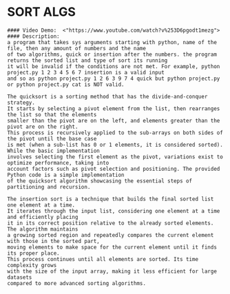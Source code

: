 # SORT ALGS
    #### Video Demo:  <"https://www.youtube.com/watch?v%253D6pgodt1mezg">
    #### Description:
    a program that takes sys arguments starting with python, name of the file, then any amount of numbers and the name
    of two algorithms, quick or insertion after the numbers. the program returns the sorted list and type of sort its running
    it will be invalid if the conditions are not met. For example, python project.py 1 2 3 4 5 6 7 insertion is a valid input
    and so as python project.py 1 2 6 3 9 7 4 quick but python project.py or python project.py cat is NOT valid.

    The quicksort is a sorting method that has the divide-and-conquer strategy.
    It starts by selecting a pivot element from the list, then rearranges the list so that the elements
    smaller than the pivot are on the left, and elements greater than the pivot are on the right.
    This process is recursively applied to the sub-arrays on both sides of the pivot until the base case
    is met (when a sub-list has 0 or 1 elements, it is considered sorted). While the basic implementation
    involves selecting the first element as the pivot, variations exist to optimize performance, taking into
    account factors such as pivot selection and positioning. The provided Python code is a simple implementation
    of the quicksort algorithm showcasing the essential steps of partitioning and recursion.

    The insertion sort is a technique that builds the final sorted list one element at a time.
    It iterates through the input list, considering one element at a time and efficiently placing
    it in its correct position relative to the already sorted elements. The algorithm maintains
    a growing sorted region and repeatedly compares the current element with those in the sorted part,
    moving elements to make space for the current element until it finds its proper place.
    This process continues until all elements are sorted. Its time complexity grows
    with the size of the input array, making it less efficient for large datasets
    compared to more advanced sorting algorithms.
